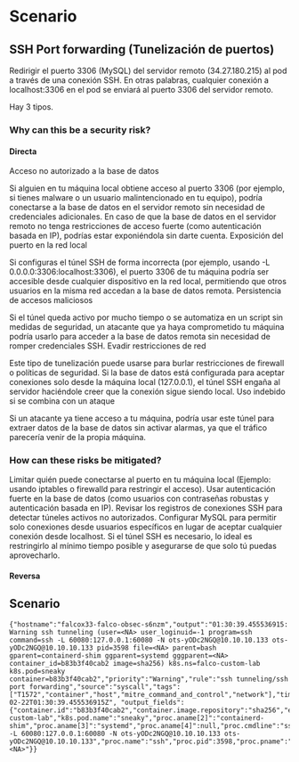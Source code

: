 # Scenario

## SSH Port forwarding (Tunelización de puertos)

Redirigir el puerto 3306 (MySQL) del servidor remoto (34.27.180.215) al pod a través de una conexión SSH. En otras palabras, cualquier conexión a localhost:3306 en el pod se enviará al puerto 3306 del servidor remoto.

Hay 3 tipos.


### Why can this be a security risk?



#### Directa

Acceso no autorizado a la base de datos

Si alguien en tu máquina local obtiene acceso al puerto 3306 (por ejemplo, si tienes malware o un usuario malintencionado en tu equipo), podría conectarse a la base de datos en el servidor remoto sin necesidad de credenciales adicionales.
En caso de que la base de datos en el servidor remoto no tenga restricciones de acceso fuerte (como autenticación basada en IP), podrías estar exponiéndola sin darte cuenta.
Exposición del puerto en la red local

Si configuras el túnel SSH de forma incorrecta (por ejemplo, usando -L 0.0.0.0:3306:localhost:3306), el puerto 3306 de tu máquina podría ser accesible desde cualquier dispositivo en la red local, permitiendo que otros usuarios en la misma red accedan a la base de datos remota.
Persistencia de accesos maliciosos

Si el túnel queda activo por mucho tiempo o se automatiza en un script sin medidas de seguridad, un atacante que ya haya comprometido tu máquina podría usarlo para acceder a la base de datos remota sin necesidad de romper credenciales SSH.
Evadir restricciones de red

Este tipo de tunelización puede usarse para burlar restricciones de firewall o políticas de seguridad. Si la base de datos está configurada para aceptar conexiones solo desde la máquina local (127.0.0.1), el túnel SSH engaña al servidor haciéndole creer que la conexión sigue siendo local.
Uso indebido si se combina con un ataque

Si un atacante ya tiene acceso a tu máquina, podría usar este túnel para extraer datos de la base de datos sin activar alarmas, ya que el tráfico parecería venir de la propia máquina.


### How can these risks be mitigated?

Limitar quién puede conectarse al puerto en tu máquina local (Ejemplo: usando iptables o firewalld para restringir el acceso).
Usar autenticación fuerte en la base de datos (como usuarios con contraseñas robustas y autenticación basada en IP).
Revisar los registros de conexiones SSH para detectar túneles activos no autorizados.
Configurar MySQL para permitir solo conexiones desde usuarios específicos en lugar de aceptar cualquier conexión desde localhost.
Si el túnel SSH es necesario, lo ideal es restringirlo al mínimo tiempo posible y asegurarse de que solo tú puedas aprovecharlo.


#### Reversa




## Scenario



    {"hostname":"falcox33-falco-obsec-s6nzm","output":"01:30:39.455536915: Warning ssh tunneling (user=<NA> user_loginuid=-1 program=ssh command=ssh -L 60080:127.0.0.1:60080 -N ots-yODc2NGQ@10.10.10.133 ots-yODc2NGQ@10.10.10.133 pid=3598 file=<NA> parent=bash gparent=containerd-shim ggparent=systemd gggparent=<NA> container_id=b83b3f40cab2 image=sha256) k8s.ns=falco-custom-lab k8s.pod=sneaky container=b83b3f40cab2","priority":"Warning","rule":"ssh tunneling/ssh port forwarding","source":"syscall","tags":["T1572","container","host","mitre_command_and_control","network"],"time":"2025-02-22T01:30:39.455536915Z", "output_fields": {"container.id":"b83b3f40cab2","container.image.repository":"sha256","evt.time":1740187839455536915,"fd.name":null,"k8s.ns.name":"falco-custom-lab","k8s.pod.name":"sneaky","proc.aname[2]":"containerd-shim","proc.aname[3]":"systemd","proc.aname[4]":null,"proc.cmdline":"ssh -L 60080:127.0.0.1:60080 -N ots-yODc2NGQ@10.10.10.133 ots-yODc2NGQ@10.10.10.133","proc.name":"ssh","proc.pid":3598,"proc.pname":"bash","user.loginuid":-1,"user.name":"<NA>"}}
